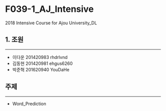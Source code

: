 # F039-1_AJ_Intensive
2018 Intensive Course for Ajou University_DL

## 1. 조원
----------
* 이다운 201420983 rhdrlvnd
* 김동현 201420981 ehgus6260
* 박준혁 201620940 YouDaHe

## 주제
-------
* Word_Prediction
